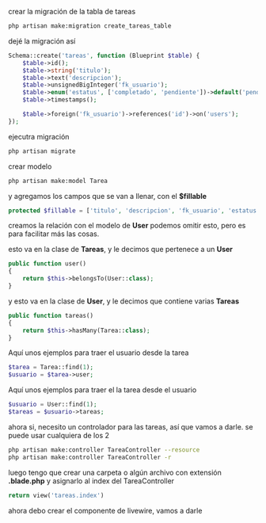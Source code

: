 
crear la migración de la tabla de tareas

```bash
php artisan make:migration create_tareas_table
```

dejé la migración así

```php
Schema::create('tareas', function (Blueprint $table) {
	$table->id();
	$table->string('titulo');
	$table->text('descripcion');
	$table->unsignedBigInteger('fk_usuario');
	$table->enum('estatus', ['completado', 'pendiente'])->default('pendiente');
	$table->timestamps();

	$table->foreign('fk_usuario')->references('id')->on('users');
});
```


ejecutra migración
```bash
php artisan migrate
```


crear modelo

```bash
php artisan make:model Tarea
```

y agregamos los campos que se van a llenar, con el **$fillable**

```php
protected $fillable = ['titulo', 'descripcion', 'fk_usuario', 'estatus'];
```

creamos la relación con el modelo de **User**
podemos omitir esto, pero es para facilitar más las cosas.

esto va en la clase de **Tareas**, y le decimos que pertenece a un **User**
```php
public function user()
{
	return $this->belongsTo(User::class);
}
```

y esto va en la clase de **User**, y le decimos que contiene varias **Tareas**

```php
public function tareas()
{
	return $this->hasMany(Tarea::class);
}
```


Aquí unos ejemplos para traer el usuario desde la tarea

```php
$tarea = Tarea::find(1);
$usuario = $tarea->user;
```

Aquí unos ejemplos para traer el la tarea desde el usuario

```php
$usuario = User::find(1);
$tareas = $usuario->tareas;
```

ahora si, necesito un controlador para las tareas, así que vamos a darle.
se puede usar cualquiera de los 2

```bash
php artisan make:controller TareaController --resource
php artisan make:controller TareaController -r
```

luego tengo que crear una carpeta o algún archivo con extensión **.blade.php** y asignarlo al index del TareaController

```php
return view('tareas.index')
```

ahora debo crear el componente de livewire, vamos a darle

